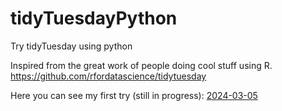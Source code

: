 # tidyTuesdayPython
Try tidyTuesday using python

Inspired from the great work of people doing cool stuff using R.
https://github.com/rfordatascience/tidytuesday

Here you can see my first try (still in progress): [2024-03-05](2024-03-05/tidyTuesday_2024-03-05.ipynb)
